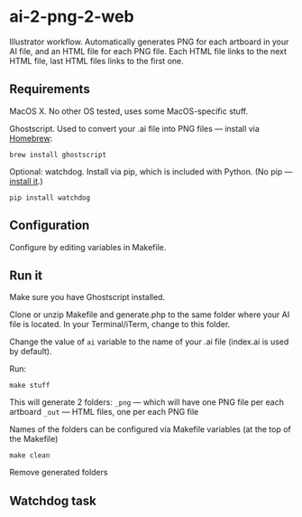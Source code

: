 # ai-2-png-2-web
Illustrator workflow. Automatically generates PNG for each artboard in your AI file, and an HTML file for each PNG file. Each HTML file links to the next HTML file, last HTML files links to the first one.


## Requirements

MacOS X. No other OS tested, uses some MacOS-specific stuff.

Ghostscript. Used to convert your .ai file into PNG files — install via [Homebrew](http://brew.sh/):

``brew install ghostscript``

Optional: watchdog. Install via pip, which is included with Python. (No pip — [install it](https://pip.pypa.io/en/latest/installing.html).)

``pip install watchdog``


## Configuration

Configure by editing variables in Makefile.


## Run it

Make sure you have Ghostscript installed.

Clone or unzip Makefile and generate.php to the same folder where your AI file is located. In your Terminal/iTerm, change to this folder.

Change the value of ``ai`` variable to the name of your .ai file (index.ai is used by default).

Run:

``make stuff``

This will generate 2 folders:
``_png`` — which will have one PNG file per each artboard
``_out`` — HTML files, one per each PNG file

Names of the folders can be configured via Makefile variables (at the top of the Makefile)

``make clean``

Remove generated folders

## Watchdog task